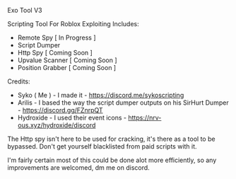 Exo Tool V3

Scripting Tool For Roblox Exploiting
Includes:
- Remote Spy [ In Progress ]
- Script Dumper
- Http Spy [ Coming Soon ]
- Upvalue Scanner [ Coming Soon ]
- Position Grabber [ Coming Soon ]

Credits:
- Syko ( Me ) - I made it - https://discord.me/sykoscripting
- Arilis - I based the way the script dumper outputs on his SirHurt Dumper - https://discord.gg/FZnrpQT
- Hydroxide - I used their event icons - https://nrv-ous.xyz/hydroxide/discord

The Http spy isn't here to be used for cracking, it's there as a tool to be bypassed. Don't get yourself blacklisted from paid scripts with it.

I'm fairly certain most of this could be done alot more efficiently, so any improvements are welcomed, dm me on discord.
